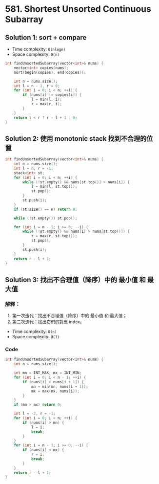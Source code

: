 # 581. Shortest Unsorted Continuous Subarray

## Solution 1: sort + compare

- Time complexity: ```O(nlogn)```
- Space complexity: ```O(n)```

```cpp
int findUnsortedSubarray(vector<int>& nums) {
    vector<int> copies(nums);
    sort(begin(copies), end(copies));

    int n = nums.size();
    int l = n - 1, r = 0;
    for (int i = 0; i < n; ++i) {
        if (nums[i] != copies[i]) {
            l = min(l, i);
            r = max(r, i);
        }
    }
    return l < r ? r - l + 1 : 0;
}
```

## Solution 2: 使用 monotonic stack 找到不合理的位置

```cpp
int findUnsortedSubarray(vector<int>& nums) {
    int n = nums.size();
    int l = n, r = -1;
    stack<int> st;
    for (int i = 0; i < n; ++i) {
        while (!st.empty() && nums[st.top()] > nums[i]) {
            l = min(l, st.top());
            st.pop();
        }
        st.push(i);
    }
    if (st.size() == n) return 0;

    while (!st.empty()) st.pop();

    for (int i = n - 1; i >= 0; --i) {
        while (!st.empty() && nums[i] > nums[st.top()]) {
            r = max(r, st.top());
            st.pop();
        }
        st.push(i);
    }
    return r - l + 1;
}
```

## Solution 3: 找出不合理值（降序）中的 最小值 和 最大值

### 解釋：

1. 第一次迭代：找出不合理值（降序）中的 最小值 和 最大值；
2. 第二次迭代：找出它們的對應 index。

- Time complexity: ```O(n)```
- Space complexity: ```O(1)```

### Code

```cpp
int findUnsortedSubarray(vector<int>& nums) {
    int n = nums.size();

    int mn = INT_MAX, mx = INT_MIN;
    for (int i = 0; i < n - 1; ++i) {
        if (nums[i] > nums[i + 1]) {
            mn = min(mn, nums[i + 1]);
            mx = max(mx, nums[i]);
        }
    }
    if (mn > mx) return 0;

    int l = -2, r = -1;
    for (int i = 0; i < n; ++i) {
        if (nums[i] > mn) {
            l = i;
            break;
        }
    }
    for (int i = n - 1; i >= 0; --i) {
        if (nums[i] < mx) {
            r = i;
            break;
        }
    }
    return r - l + 1;
}
```
